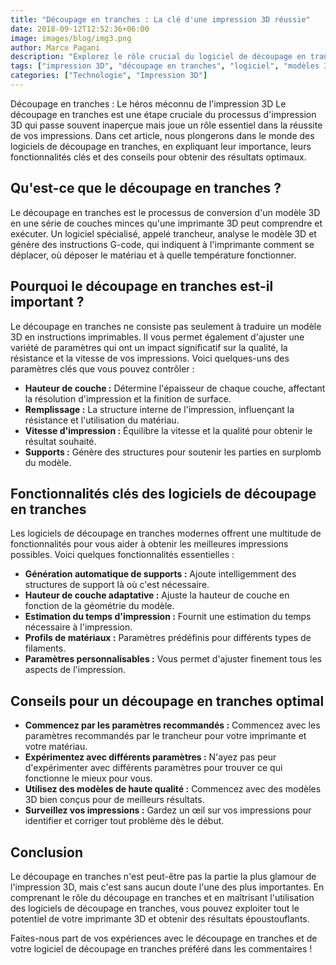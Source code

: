 ```yaml
---
title: "Découpage en tranches : La clé d'une impression 3D réussie"
date: 2018-09-12T12:52:36+06:00
image: images/blog/img3.png
author: Marco Pagani
description: "Explorez le rôle crucial du logiciel de découpage en tranches dans l'impression 3D, découvrez les fonctionnalités clés et obtenez des conseils pour des résultats d'impression optimaux."
tags: ["impression 3D", "découpage en tranches", "logiciel", "modèles 3D", "impression"]
categories: ["Technologie", "Impression 3D"]
---
```


Découpage en tranches : Le héros méconnu de l'impression 3D
Le découpage en tranches est une étape cruciale du processus d'impression 3D qui passe souvent inaperçue mais joue un rôle essentiel dans la réussite de vos impressions. Dans cet article, nous plongerons dans le monde des logiciels de découpage en tranches, en expliquant leur importance, leurs fonctionnalités clés et des conseils pour obtenir des résultats optimaux.

## Qu'est-ce que le découpage en tranches ?

Le découpage en tranches est le processus de conversion d'un modèle 3D en une série de couches minces qu'une imprimante 3D peut comprendre et exécuter. Un logiciel spécialisé, appelé trancheur, analyse le modèle 3D et génère des instructions G-code, qui indiquent à l'imprimante comment se déplacer, où déposer le matériau et à quelle température fonctionner.

## Pourquoi le découpage en tranches est-il important ?

Le découpage en tranches ne consiste pas seulement à traduire un modèle 3D en instructions imprimables. Il vous permet également d'ajuster une variété de paramètres qui ont un impact significatif sur la qualité, la résistance et la vitesse de vos impressions. Voici quelques-uns des paramètres clés que vous pouvez contrôler :

- **Hauteur de couche :** Détermine l'épaisseur de chaque couche, affectant la résolution d'impression et la finition de surface.
- **Remplissage :** La structure interne de l'impression, influençant la résistance et l'utilisation du matériau.
- **Vitesse d'impression :** Équilibre la vitesse et la qualité pour obtenir le résultat souhaité.
- **Supports :** Génère des structures pour soutenir les parties en surplomb du modèle.

## Fonctionnalités clés des logiciels de découpage en tranches

Les logiciels de découpage en tranches modernes offrent une multitude de fonctionnalités pour vous aider à obtenir les meilleures impressions possibles. Voici quelques fonctionnalités essentielles :

- **Génération automatique de supports :** Ajoute intelligemment des structures de support là où c'est nécessaire.
- **Hauteur de couche adaptative :** Ajuste la hauteur de couche en fonction de la géométrie du modèle.
- **Estimation du temps d'impression :** Fournit une estimation du temps nécessaire à l'impression.
- **Profils de matériaux :** Paramètres prédéfinis pour différents types de filaments.
- **Paramètres personnalisables :** Vous permet d'ajuster finement tous les aspects de l'impression.

## Conseils pour un découpage en tranches optimal

- **Commencez par les paramètres recommandés :** Commencez avec les paramètres recommandés par le trancheur pour votre imprimante et votre matériau.
- **Expérimentez avec différents paramètres :** N'ayez pas peur d'expérimenter avec différents paramètres pour trouver ce qui fonctionne le mieux pour vous.
- **Utilisez des modèles de haute qualité :** Commencez avec des modèles 3D bien conçus pour de meilleurs résultats.
- **Surveillez vos impressions :** Gardez un œil sur vos impressions pour identifier et corriger tout problème dès le début.

## Conclusion

Le découpage en tranches n'est peut-être pas la partie la plus glamour de l'impression 3D, mais c'est sans aucun doute l'une des plus importantes. En comprenant le rôle du découpage en tranches et en maîtrisant l'utilisation des logiciels de découpage en tranches, vous pouvez exploiter tout le potentiel de votre imprimante 3D et obtenir des résultats époustouflants.

Faites-nous part de vos expériences avec le découpage en tranches et de votre logiciel de découpage en tranches préféré dans les commentaires !
